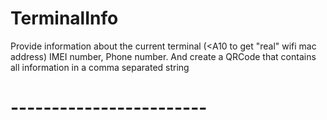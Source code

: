 # TerminalInfo
Provide information about the current terminal (&lt;A10 to get "real" wifi mac address)
IMEI number, Phone number.
And create a QRCode that contains all information in a comma separated string 
# ------------------------